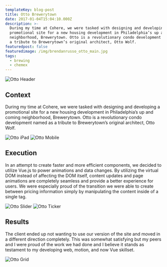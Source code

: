 ```yaml
---
templateKey: blog-post
title: Otto Brewerytown
date: 2017-01-04T15:04:10.000Z
description: >-
  During my time at Cohere, we were tasked with designing and developing a
  promotional site for a new housing development in Philadelphia’s up and coming
  neighborhood, Brewerytown. Otto is a revolutionary condo development named as
  a tribute to Brewerytown’s original architect, Otto Wolf.
featuredpost: false
featuredimage: /img/brendanrusso_otto_main.jpg
tags:
  - brewing
  - chemex
---
```

![Otto Header](//a.storyblok.com/f/52110/7168x4032/a043ddf51a/brendanrusso_otto_header.jpg)

## Context
During my time at Cohere, we were tasked with designing and developing a promotional site for a new housing development in Philadelphia’s up and coming neighborhood, Brewerytown. Otto is a revolutionary condo development named as a tribute to Brewerytown’s original architect, Otto Wolf. 

![Otto iPad](//a.storyblok.com/f/52110/7111x4000/e441891293/brendanrusso_otto_ipad.jpg)
![Otto Mobile](//a.storyblok.com/f/52110/5333x3000/cbdd8a11a6/brendanrusso_otto_mobile.jpg)

## Execution
In an attempt to create faster and more efficient components, we decided to utilize Vue.js to power animations and data changes. By utilizing the virtual DOM instead of affecting the DOM itself, content updates and page animations are completely seamless and provide a better experience for users. We were especially proud of the transition we were able to create between pricing information simply by manipulating the content inside of a single tag.

![Otto Slider](//a.storyblok.com/f/52110/960x540/d8c961bbab/brendanrusso_otto_slider.gif)
![Otto Ticker](//a.storyblok.com/f/52110/960x540/6d9b143c88/brendanrusso_otto_ticker.gif)

## Results
The client ended up not wanting to use our version of the site and moved in a different direction completely. This was somewhat satisfying but my peers and I were proud of the work we had done and I believe it stands as testament to my developing web, motion, and now Vue skillset.

![Otto Grid](//a.storyblok.com/f/52110/6222x3500/b87cde7bbe/brendanrusso_otto_grid.jpg)

